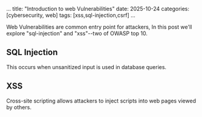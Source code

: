 ...
title: "Introduction to web Vulnerabilities"
date: 2025-10-24
categories: [cybersecurity, web]
tags: [xss,sql-injection,csrf]
...

Web Vulnerabilities are common entry point for attackers, In this post we'll explore "sql-injection" and "xss"--two of OWASP top 10.

## SQL Injection
This occurs when unsanitized input is used in database queries.

## XSS
Cross-site scripting allows attackers to inject scripts into web pages viewed by others.
